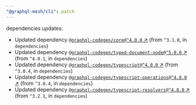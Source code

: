 ```yaml
---
"@graphql-mesh/cli": patch
---
```

dependencies updates:
  - Updated dependency [`@graphql-codegen/core@^4.0.0` ↗︎](https://www.npmjs.com/package/@graphql-codegen/core/v/4.0.0) (from `^3.1.0`, in `dependencies`)
  - Updated dependency [`@graphql-codegen/typed-document-node@^5.0.0` ↗︎](https://www.npmjs.com/package/@graphql-codegen/typed-document-node/v/5.0.0) (from `^4.0.1`, in `dependencies`)
  - Updated dependency [`@graphql-codegen/typescript@^4.0.0` ↗︎](https://www.npmjs.com/package/@graphql-codegen/typescript/v/4.0.0) (from `^3.0.4`, in `dependencies`)
  - Updated dependency [`@graphql-codegen/typescript-operations@^4.0.0` ↗︎](https://www.npmjs.com/package/@graphql-codegen/typescript-operations/v/4.0.0) (from `^3.0.4`, in `dependencies`)
  - Updated dependency [`@graphql-codegen/typescript-resolvers@^4.0.0` ↗︎](https://www.npmjs.com/package/@graphql-codegen/typescript-resolvers/v/4.0.0) (from `^3.2.1`, in `dependencies`)
